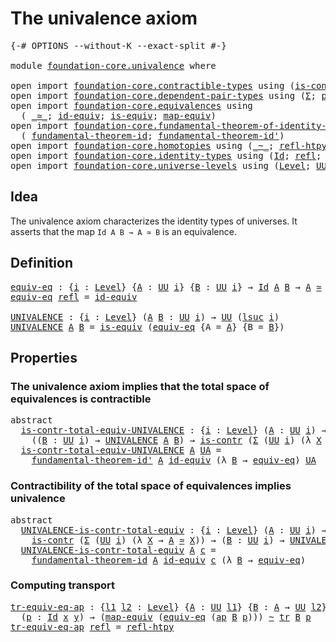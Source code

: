 # The univalence axiom

<pre class="Agda"><a id="33" class="Symbol">{-#</a> <a id="37" class="Keyword">OPTIONS</a> <a id="45" class="Pragma">--without-K</a> <a id="57" class="Pragma">--exact-split</a> <a id="71" class="Symbol">#-}</a>

<a id="76" class="Keyword">module</a> <a id="83" href="foundation-core.univalence.html" class="Module">foundation-core.univalence</a> <a id="110" class="Keyword">where</a>

<a id="117" class="Keyword">open</a> <a id="122" class="Keyword">import</a> <a id="129" href="foundation-core.contractible-types.html" class="Module">foundation-core.contractible-types</a> <a id="164" class="Keyword">using</a> <a id="170" class="Symbol">(</a><a id="171" href="foundation-core.contractible-types.html#992" class="Function">is-contr</a><a id="179" class="Symbol">)</a>
<a id="181" class="Keyword">open</a> <a id="186" class="Keyword">import</a> <a id="193" href="foundation-core.dependent-pair-types.html" class="Module">foundation-core.dependent-pair-types</a> <a id="230" class="Keyword">using</a> <a id="236" class="Symbol">(</a><a id="237" href="foundation-core.dependent-pair-types.html#502" class="Record">Σ</a><a id="238" class="Symbol">;</a> <a id="240" href="foundation-core.dependent-pair-types.html#575" class="InductiveConstructor">pair</a><a id="244" class="Symbol">;</a> <a id="246" href="foundation-core.dependent-pair-types.html#592" class="Field">pr1</a><a id="249" class="Symbol">;</a> <a id="251" href="foundation-core.dependent-pair-types.html#604" class="Field">pr2</a><a id="254" class="Symbol">)</a>
<a id="256" class="Keyword">open</a> <a id="261" class="Keyword">import</a> <a id="268" href="foundation-core.equivalences.html" class="Module">foundation-core.equivalences</a> <a id="297" class="Keyword">using</a>
  <a id="305" class="Symbol">(</a> <a id="307" href="foundation-core.equivalences.html#1607" class="Function Operator">_≃_</a><a id="310" class="Symbol">;</a> <a id="312" href="foundation-core.equivalences.html#2480" class="Function">id-equiv</a><a id="320" class="Symbol">;</a> <a id="322" href="foundation-core.equivalences.html#1542" class="Function">is-equiv</a><a id="330" class="Symbol">;</a> <a id="332" href="foundation-core.equivalences.html#1807" class="Function">map-equiv</a><a id="341" class="Symbol">)</a>
<a id="343" class="Keyword">open</a> <a id="348" class="Keyword">import</a> <a id="355" href="foundation-core.fundamental-theorem-of-identity-types.html" class="Module">foundation-core.fundamental-theorem-of-identity-types</a> <a id="409" class="Keyword">using</a>
  <a id="417" class="Symbol">(</a> <a id="419" href="foundation-core.fundamental-theorem-of-identity-types.html#1888" class="Function">fundamental-theorem-id</a><a id="441" class="Symbol">;</a> <a id="443" href="foundation-core.fundamental-theorem-of-identity-types.html#2160" class="Function">fundamental-theorem-id&#39;</a><a id="466" class="Symbol">)</a>
<a id="468" class="Keyword">open</a> <a id="473" class="Keyword">import</a> <a id="480" href="foundation-core.homotopies.html" class="Module">foundation-core.homotopies</a> <a id="507" class="Keyword">using</a> <a id="513" class="Symbol">(</a><a id="514" href="foundation-core.homotopies.html#545" class="Function Operator">_~_</a><a id="517" class="Symbol">;</a> <a id="519" href="foundation-core.homotopies.html#710" class="Function">refl-htpy</a><a id="528" class="Symbol">)</a>
<a id="530" class="Keyword">open</a> <a id="535" class="Keyword">import</a> <a id="542" href="foundation-core.identity-types.html" class="Module">foundation-core.identity-types</a> <a id="573" class="Keyword">using</a> <a id="579" class="Symbol">(</a><a id="580" href="foundation-core.identity-types.html#1754" class="Datatype">Id</a><a id="582" class="Symbol">;</a> <a id="584" href="foundation-core.identity-types.html#1807" class="InductiveConstructor">refl</a><a id="588" class="Symbol">;</a> <a id="590" href="foundation-core.identity-types.html#4017" class="Function">ap</a><a id="592" class="Symbol">;</a> <a id="594" href="foundation-core.identity-types.html#5747" class="Function">tr</a><a id="596" class="Symbol">)</a>
<a id="598" class="Keyword">open</a> <a id="603" class="Keyword">import</a> <a id="610" href="foundation-core.universe-levels.html" class="Module">foundation-core.universe-levels</a> <a id="642" class="Keyword">using</a> <a id="648" class="Symbol">(</a><a id="649" href="Agda.Primitive.html#597" class="Postulate">Level</a><a id="654" class="Symbol">;</a> <a id="656" href="foundation-core.universe-levels.html#222" class="Primitive">UU</a><a id="658" class="Symbol">;</a> <a id="660" href="Agda.Primitive.html#780" class="Primitive">lsuc</a><a id="664" class="Symbol">)</a>
</pre>
## Idea

The univalence axiom characterizes the identity types of universes. It asserts that the map `Id A B → A ≃ B` is an equivalence.

## Definition

<pre class="Agda"><a id="equiv-eq"></a><a id="832" href="foundation-core.univalence.html#832" class="Function">equiv-eq</a> <a id="841" class="Symbol">:</a> <a id="843" class="Symbol">{</a><a id="844" href="foundation-core.univalence.html#844" class="Bound">i</a> <a id="846" class="Symbol">:</a> <a id="848" href="Agda.Primitive.html#597" class="Postulate">Level</a><a id="853" class="Symbol">}</a> <a id="855" class="Symbol">{</a><a id="856" href="foundation-core.univalence.html#856" class="Bound">A</a> <a id="858" class="Symbol">:</a> <a id="860" href="foundation-core.universe-levels.html#222" class="Primitive">UU</a> <a id="863" href="foundation-core.univalence.html#844" class="Bound">i</a><a id="864" class="Symbol">}</a> <a id="866" class="Symbol">{</a><a id="867" href="foundation-core.univalence.html#867" class="Bound">B</a> <a id="869" class="Symbol">:</a> <a id="871" href="foundation-core.universe-levels.html#222" class="Primitive">UU</a> <a id="874" href="foundation-core.univalence.html#844" class="Bound">i</a><a id="875" class="Symbol">}</a> <a id="877" class="Symbol">→</a> <a id="879" href="foundation-core.identity-types.html#1754" class="Datatype">Id</a> <a id="882" href="foundation-core.univalence.html#856" class="Bound">A</a> <a id="884" href="foundation-core.univalence.html#867" class="Bound">B</a> <a id="886" class="Symbol">→</a> <a id="888" href="foundation-core.univalence.html#856" class="Bound">A</a> <a id="890" href="foundation-core.equivalences.html#1607" class="Function Operator">≃</a> <a id="892" href="foundation-core.univalence.html#867" class="Bound">B</a>
<a id="894" href="foundation-core.univalence.html#832" class="Function">equiv-eq</a> <a id="903" href="foundation-core.identity-types.html#1807" class="InductiveConstructor">refl</a> <a id="908" class="Symbol">=</a> <a id="910" href="foundation-core.equivalences.html#2480" class="Function">id-equiv</a>

<a id="UNIVALENCE"></a><a id="920" href="foundation-core.univalence.html#920" class="Function">UNIVALENCE</a> <a id="931" class="Symbol">:</a> <a id="933" class="Symbol">{</a><a id="934" href="foundation-core.univalence.html#934" class="Bound">i</a> <a id="936" class="Symbol">:</a> <a id="938" href="Agda.Primitive.html#597" class="Postulate">Level</a><a id="943" class="Symbol">}</a> <a id="945" class="Symbol">(</a><a id="946" href="foundation-core.univalence.html#946" class="Bound">A</a> <a id="948" href="foundation-core.univalence.html#948" class="Bound">B</a> <a id="950" class="Symbol">:</a> <a id="952" href="foundation-core.universe-levels.html#222" class="Primitive">UU</a> <a id="955" href="foundation-core.univalence.html#934" class="Bound">i</a><a id="956" class="Symbol">)</a> <a id="958" class="Symbol">→</a> <a id="960" href="foundation-core.universe-levels.html#222" class="Primitive">UU</a> <a id="963" class="Symbol">(</a><a id="964" href="Agda.Primitive.html#780" class="Primitive">lsuc</a> <a id="969" href="foundation-core.univalence.html#934" class="Bound">i</a><a id="970" class="Symbol">)</a>
<a id="972" href="foundation-core.univalence.html#920" class="Function">UNIVALENCE</a> <a id="983" href="foundation-core.univalence.html#983" class="Bound">A</a> <a id="985" href="foundation-core.univalence.html#985" class="Bound">B</a> <a id="987" class="Symbol">=</a> <a id="989" href="foundation-core.equivalences.html#1542" class="Function">is-equiv</a> <a id="998" class="Symbol">(</a><a id="999" href="foundation-core.univalence.html#832" class="Function">equiv-eq</a> <a id="1008" class="Symbol">{</a><a id="1009" class="Argument">A</a> <a id="1011" class="Symbol">=</a> <a id="1013" href="foundation-core.univalence.html#983" class="Bound">A</a><a id="1014" class="Symbol">}</a> <a id="1016" class="Symbol">{</a><a id="1017" class="Argument">B</a> <a id="1019" class="Symbol">=</a> <a id="1021" href="foundation-core.univalence.html#985" class="Bound">B</a><a id="1022" class="Symbol">})</a>
</pre>
## Properties

### The univalence axiom implies that the total space of equivalences is contractible

<pre class="Agda"><a id="1140" class="Keyword">abstract</a>
  <a id="is-contr-total-equiv-UNIVALENCE"></a><a id="1151" href="foundation-core.univalence.html#1151" class="Function">is-contr-total-equiv-UNIVALENCE</a> <a id="1183" class="Symbol">:</a> <a id="1185" class="Symbol">{</a><a id="1186" href="foundation-core.univalence.html#1186" class="Bound">i</a> <a id="1188" class="Symbol">:</a> <a id="1190" href="Agda.Primitive.html#597" class="Postulate">Level</a><a id="1195" class="Symbol">}</a> <a id="1197" class="Symbol">(</a><a id="1198" href="foundation-core.univalence.html#1198" class="Bound">A</a> <a id="1200" class="Symbol">:</a> <a id="1202" href="foundation-core.universe-levels.html#222" class="Primitive">UU</a> <a id="1205" href="foundation-core.univalence.html#1186" class="Bound">i</a><a id="1206" class="Symbol">)</a> <a id="1208" class="Symbol">→</a>
    <a id="1214" class="Symbol">((</a><a id="1216" href="foundation-core.univalence.html#1216" class="Bound">B</a> <a id="1218" class="Symbol">:</a> <a id="1220" href="foundation-core.universe-levels.html#222" class="Primitive">UU</a> <a id="1223" href="foundation-core.univalence.html#1186" class="Bound">i</a><a id="1224" class="Symbol">)</a> <a id="1226" class="Symbol">→</a> <a id="1228" href="foundation-core.univalence.html#920" class="Function">UNIVALENCE</a> <a id="1239" href="foundation-core.univalence.html#1198" class="Bound">A</a> <a id="1241" href="foundation-core.univalence.html#1216" class="Bound">B</a><a id="1242" class="Symbol">)</a> <a id="1244" class="Symbol">→</a> <a id="1246" href="foundation-core.contractible-types.html#992" class="Function">is-contr</a> <a id="1255" class="Symbol">(</a><a id="1256" href="foundation-core.dependent-pair-types.html#502" class="Record">Σ</a> <a id="1258" class="Symbol">(</a><a id="1259" href="foundation-core.universe-levels.html#222" class="Primitive">UU</a> <a id="1262" href="foundation-core.univalence.html#1186" class="Bound">i</a><a id="1263" class="Symbol">)</a> <a id="1265" class="Symbol">(λ</a> <a id="1268" href="foundation-core.univalence.html#1268" class="Bound">X</a> <a id="1270" class="Symbol">→</a> <a id="1272" href="foundation-core.univalence.html#1198" class="Bound">A</a> <a id="1274" href="foundation-core.equivalences.html#1607" class="Function Operator">≃</a> <a id="1276" href="foundation-core.univalence.html#1268" class="Bound">X</a><a id="1277" class="Symbol">))</a>
  <a id="1282" href="foundation-core.univalence.html#1151" class="Function">is-contr-total-equiv-UNIVALENCE</a> <a id="1314" href="foundation-core.univalence.html#1314" class="Bound">A</a> <a id="1316" href="foundation-core.univalence.html#1316" class="Bound">UA</a> <a id="1319" class="Symbol">=</a>
    <a id="1325" href="foundation-core.fundamental-theorem-of-identity-types.html#2160" class="Function">fundamental-theorem-id&#39;</a> <a id="1349" href="foundation-core.univalence.html#1314" class="Bound">A</a> <a id="1351" href="foundation-core.equivalences.html#2480" class="Function">id-equiv</a> <a id="1360" class="Symbol">(λ</a> <a id="1363" href="foundation-core.univalence.html#1363" class="Bound">B</a> <a id="1365" class="Symbol">→</a> <a id="1367" href="foundation-core.univalence.html#832" class="Function">equiv-eq</a><a id="1375" class="Symbol">)</a> <a id="1377" href="foundation-core.univalence.html#1316" class="Bound">UA</a>
</pre>
### Contractibility of the total space of equivalences implies univalence

<pre class="Agda"><a id="1468" class="Keyword">abstract</a>
  <a id="UNIVALENCE-is-contr-total-equiv"></a><a id="1479" href="foundation-core.univalence.html#1479" class="Function">UNIVALENCE-is-contr-total-equiv</a> <a id="1511" class="Symbol">:</a> <a id="1513" class="Symbol">{</a><a id="1514" href="foundation-core.univalence.html#1514" class="Bound">i</a> <a id="1516" class="Symbol">:</a> <a id="1518" href="Agda.Primitive.html#597" class="Postulate">Level</a><a id="1523" class="Symbol">}</a> <a id="1525" class="Symbol">(</a><a id="1526" href="foundation-core.univalence.html#1526" class="Bound">A</a> <a id="1528" class="Symbol">:</a> <a id="1530" href="foundation-core.universe-levels.html#222" class="Primitive">UU</a> <a id="1533" href="foundation-core.univalence.html#1514" class="Bound">i</a><a id="1534" class="Symbol">)</a> <a id="1536" class="Symbol">→</a>
    <a id="1542" href="foundation-core.contractible-types.html#992" class="Function">is-contr</a> <a id="1551" class="Symbol">(</a><a id="1552" href="foundation-core.dependent-pair-types.html#502" class="Record">Σ</a> <a id="1554" class="Symbol">(</a><a id="1555" href="foundation-core.universe-levels.html#222" class="Primitive">UU</a> <a id="1558" href="foundation-core.univalence.html#1514" class="Bound">i</a><a id="1559" class="Symbol">)</a> <a id="1561" class="Symbol">(λ</a> <a id="1564" href="foundation-core.univalence.html#1564" class="Bound">X</a> <a id="1566" class="Symbol">→</a> <a id="1568" href="foundation-core.univalence.html#1526" class="Bound">A</a> <a id="1570" href="foundation-core.equivalences.html#1607" class="Function Operator">≃</a> <a id="1572" href="foundation-core.univalence.html#1564" class="Bound">X</a><a id="1573" class="Symbol">))</a> <a id="1576" class="Symbol">→</a> <a id="1578" class="Symbol">(</a><a id="1579" href="foundation-core.univalence.html#1579" class="Bound">B</a> <a id="1581" class="Symbol">:</a> <a id="1583" href="foundation-core.universe-levels.html#222" class="Primitive">UU</a> <a id="1586" href="foundation-core.univalence.html#1514" class="Bound">i</a><a id="1587" class="Symbol">)</a> <a id="1589" class="Symbol">→</a> <a id="1591" href="foundation-core.univalence.html#920" class="Function">UNIVALENCE</a> <a id="1602" href="foundation-core.univalence.html#1526" class="Bound">A</a> <a id="1604" href="foundation-core.univalence.html#1579" class="Bound">B</a>
  <a id="1608" href="foundation-core.univalence.html#1479" class="Function">UNIVALENCE-is-contr-total-equiv</a> <a id="1640" href="foundation-core.univalence.html#1640" class="Bound">A</a> <a id="1642" href="foundation-core.univalence.html#1642" class="Bound">c</a> <a id="1644" class="Symbol">=</a>
    <a id="1650" href="foundation-core.fundamental-theorem-of-identity-types.html#1888" class="Function">fundamental-theorem-id</a> <a id="1673" href="foundation-core.univalence.html#1640" class="Bound">A</a> <a id="1675" href="foundation-core.equivalences.html#2480" class="Function">id-equiv</a> <a id="1684" href="foundation-core.univalence.html#1642" class="Bound">c</a> <a id="1686" class="Symbol">(λ</a> <a id="1689" href="foundation-core.univalence.html#1689" class="Bound">B</a> <a id="1691" class="Symbol">→</a> <a id="1693" href="foundation-core.univalence.html#832" class="Function">equiv-eq</a><a id="1701" class="Symbol">)</a>
</pre>
### Computing transport

<pre class="Agda"><a id="tr-equiv-eq-ap"></a><a id="1741" href="foundation-core.univalence.html#1741" class="Function">tr-equiv-eq-ap</a> <a id="1756" class="Symbol">:</a> <a id="1758" class="Symbol">{</a><a id="1759" href="foundation-core.univalence.html#1759" class="Bound">l1</a> <a id="1762" href="foundation-core.univalence.html#1762" class="Bound">l2</a> <a id="1765" class="Symbol">:</a> <a id="1767" href="Agda.Primitive.html#597" class="Postulate">Level</a><a id="1772" class="Symbol">}</a> <a id="1774" class="Symbol">{</a><a id="1775" href="foundation-core.univalence.html#1775" class="Bound">A</a> <a id="1777" class="Symbol">:</a> <a id="1779" href="foundation-core.universe-levels.html#222" class="Primitive">UU</a> <a id="1782" href="foundation-core.univalence.html#1759" class="Bound">l1</a><a id="1784" class="Symbol">}</a> <a id="1786" class="Symbol">{</a><a id="1787" href="foundation-core.univalence.html#1787" class="Bound">B</a> <a id="1789" class="Symbol">:</a> <a id="1791" href="foundation-core.univalence.html#1775" class="Bound">A</a> <a id="1793" class="Symbol">→</a> <a id="1795" href="foundation-core.universe-levels.html#222" class="Primitive">UU</a> <a id="1798" href="foundation-core.univalence.html#1762" class="Bound">l2</a><a id="1800" class="Symbol">}</a> <a id="1802" class="Symbol">{</a><a id="1803" href="foundation-core.univalence.html#1803" class="Bound">x</a> <a id="1805" href="foundation-core.univalence.html#1805" class="Bound">y</a> <a id="1807" class="Symbol">:</a> <a id="1809" href="foundation-core.univalence.html#1775" class="Bound">A</a><a id="1810" class="Symbol">}</a>
  <a id="1814" class="Symbol">(</a><a id="1815" href="foundation-core.univalence.html#1815" class="Bound">p</a> <a id="1817" class="Symbol">:</a> <a id="1819" href="foundation-core.identity-types.html#1754" class="Datatype">Id</a> <a id="1822" href="foundation-core.univalence.html#1803" class="Bound">x</a> <a id="1824" href="foundation-core.univalence.html#1805" class="Bound">y</a><a id="1825" class="Symbol">)</a> <a id="1827" class="Symbol">→</a> <a id="1829" class="Symbol">(</a><a id="1830" href="foundation-core.equivalences.html#1807" class="Function">map-equiv</a> <a id="1840" class="Symbol">(</a><a id="1841" href="foundation-core.univalence.html#832" class="Function">equiv-eq</a> <a id="1850" class="Symbol">(</a><a id="1851" href="foundation-core.identity-types.html#4017" class="Function">ap</a> <a id="1854" href="foundation-core.univalence.html#1787" class="Bound">B</a> <a id="1856" href="foundation-core.univalence.html#1815" class="Bound">p</a><a id="1857" class="Symbol">)))</a> <a id="1861" href="foundation-core.homotopies.html#545" class="Function Operator">~</a> <a id="1863" href="foundation-core.identity-types.html#5747" class="Function">tr</a> <a id="1866" href="foundation-core.univalence.html#1787" class="Bound">B</a> <a id="1868" href="foundation-core.univalence.html#1815" class="Bound">p</a>
<a id="1870" href="foundation-core.univalence.html#1741" class="Function">tr-equiv-eq-ap</a> <a id="1885" href="foundation-core.identity-types.html#1807" class="InductiveConstructor">refl</a> <a id="1890" class="Symbol">=</a> <a id="1892" href="foundation-core.homotopies.html#710" class="Function">refl-htpy</a>
</pre>